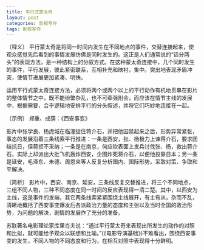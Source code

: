```yaml
---
title: 平行式蒙太奇
layout: post
categories: 影视写作
tags: 影视写作
---
```


〔释义〕 平行蒙太奇是将同一时间内发生在不同地点的事件，交替连接起来，使观众感觉先后看到的事情发展仿佛是同时发生的。这正是人们通常说的“话分两头”的表现方法，是一种结构上的分叙方式。在这种蒙太奇连接中，几个同时发生的事件，平行发展，彼此紧密联系，互相补充和映衬，集中。突出地表现矛盾冲突，使情节进展更加紧凑、明快。

运用平行式蒙太奇连接方法，必须将两个或两个以上的平行动作有机地贯串在影片的整体情节之中，既不能纷繁杂乱，也不可牵强附会，而应该在情节主线的发展中，根据需要，合乎逻辑地安排平行的分头叙述，并将它们巧妙地连接在一起。

〔示例〕 郑重、成荫：《西安事变》

影片中张学良、杨虎城在临潼捉住蒋介石，并把他囚禁起来之后，形势异常紧张，事态的发展沿着三条线索平行推进：一条是西安，张、杨极力上谏蒋介石，要求团结抗日，但蒋拒不采纳；一条是在南京，何应钦表面上发兵讨伐张、杨，救出蒋介石，实际上却派出大批飞机轰炸西安，企图炸死蒋介石，以便他投靠日本；另一条是延安，毛泽东、朱德、周恩来等人反复分析国内、国际形势，采取对策、争取和平解决。

〔简析〕 影片中，西安、南京、延安，三条线反复交替推进，将三个不同地点，三组不同人物，三种不同态度在同一时间的反应表现得一清二楚。其中，以西安为主线，这是事件的发端，其它两条线索紧紧围绕主线展开，有主有从，杂而不乱，清晰地概括了西安事变爆发后各派政治力量的态度和主张以及当时全国的政治形势，为问题的解决，剧情的发展作了充分的准备。

苏联著名电影理论家库里肖夫说：“通过平行蒙太奇来表现出所发生的动作的对照和比拟，就可能给予观众以联想和比喻。”(《电影导演基础》)不难看出，围绕西安事变的发生，不同人物的不同态度和行为，在相互对照中表现得十分鲜明。 